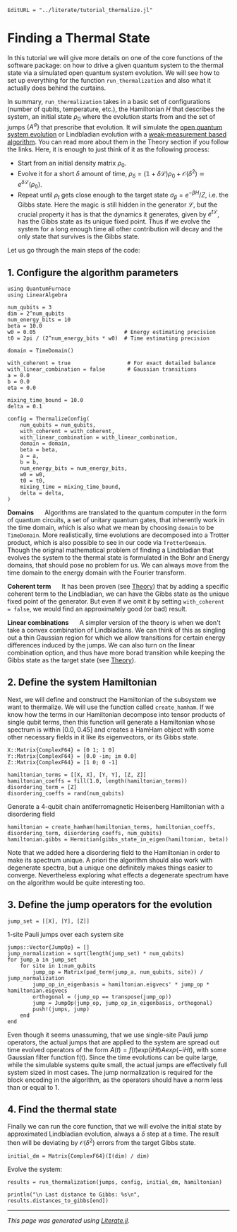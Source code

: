 ```@meta
EditURL = "../literate/tutorial_thermalize.jl"
```

# Finding a Thermal State
In this tutorial we will give more details on one of the core functions of the software package:
on how to drive a given quantum system to the thermal state via a simulated open quantum system evolution.
We will see how to set up everything for the function `run_thermalization` and also what it actually does behind
the curtains.

In summary, `run_thermalization` takes in a basic set of configurations (number of qubits, temperature, etc.),
the Hamiltonian $H$ that describes the system, an initial state $\rho_0$ where the evolution starts from and the set of jumps
$\{A^a\}$ that prescribe that evolution. It will simulate the [open quantum system evolution](theory_oqs_dynamics.md) or Lindbladian evolution
with a [weak-measurement based algorithm](theory_weak_measurement.md). You can read more about them in the Theory section if you follow
the links. Here, it is enough to just think of it as the following process:
- Start from an initial density matrix $\rho_0$.
- Evolve it for a short $\delta$ amount of time, $\rho_\delta = (\mathds{1} + \delta \mathcal{L})\rho_0 + \mathcal{O}(\delta^2) \simeq e^{\delta \mathcal{L}}(\rho_0)$.
- Repeat until $\rho_t$ gets close enough to the target state $\sigma_\beta = e^{-\beta H} / Z$, i.e. the Gibbs state.
Here the magic is still hidden in the generator $\mathcal{L}$, but the crucial property it has is that the dynamics it generates,
given by $e^{t \mathcal{L}}$, has the Gibbs state as its unique fixed point. Thus if we evolve the system for a long enough time
all other contribution will decay and the only state that survives is the Gibbs state.

Let us go through the main steps of the code:

## 1. Configure the algorithm parameters

````@example tutorial_thermalize
using QuantumFurnace
using LinearAlgebra

num_qubits = 3
dim = 2^num_qubits
num_energy_bits = 10
beta = 10.0
w0 = 0.05                            # Energy estimating precision
t0 = 2pi / (2^num_energy_bits * w0)  # Time estimating precision

domain = TimeDomain()

with_coherent = true                  # For exact detailed balance
with_linear_combination = false       # Gaussian transitions
a = 0.0
b = 0.0
eta = 0.0

mixing_time_bound = 10.0
delta = 0.1

config = ThermalizeConfig(
    num_qubits = num_qubits,
    with_coherent = with_coherent,
    with_linear_combination = with_linear_combination,
    domain = domain,
    beta = beta,
    a = a,
    b = b,
    num_energy_bits = num_energy_bits,
    w0 = w0,
    t0 = t0,
    mixing_time = mixing_time_bound,
    delta = delta,
)
````

**Domains** $\quad$ Algorithms are translated to the quantum computer in the form of quantum circuits, a set of unitary
quantum gates, that inherently work in the time domain, which is also what we mean by choosing `domain` to be `TimeDomain`.
More realistically, time evolutions are decomposed into a Trotter product, which is also possible to see in our code via
`TrotterDomain`. Though the original mathematical problem of finding a Lindbladian that evolves the system to the thermal
state is formulated in the Bohr and Energy domains, that should pose no problem for us. We can always move from the time
domain to the energy domain with the Fourier transform.

**Coherent term** $\quad$ It has been proven (see [Theory](theory_detailed_balance.md)) that by adding a specific coherent term
to the Lindbladian, we can have the Gibbs state as the unique fixed point of the generator. But even if we omit it
by setting `with_coherent = false`, we would find an approximately good (or bad) result.

**Linear combinations** $\quad$ A simpler version of the theory is when we don't take a convex combination of
Lindbladians. We can think of this as singling out a thin Gaussian region for which we allow transitions for certain
energy differences induced by the jumps. We can also turn on the linear combination option, and thus have more borad
transition while keeping the Gibbs state as the target state (see [Theory](theory_convex_combination.md)).

## 2. Define the system Hamiltonian

Next, we will define and construct the Hamiltonian of the subsystem we want to thermalize. We will use the function called
`create_hamham`. If we know how the terms in our Hamiltonian decompose into tensor products of single qubit terms, then
this function will generate a Hamiltonian whose spectrum is within [0.0, 0.45] and creates a HamHam object with some other
necessary fields in it like its eigenvectors, or its Gibbs state.

````@example tutorial_thermalize
X::Matrix{ComplexF64} = [0 1; 1 0]
Y::Matrix{ComplexF64} = [0.0 -im; im 0.0]
Z::Matrix{ComplexF64} = [1 0; 0 -1]

hamiltonian_terms = [[X, X], [Y, Y], [Z, Z]]
hamiltonian_coeffs = fill(1.0, length(hamiltonian_terms))
disordering_term = [Z]
disordering_coeffs = rand(num_qubits)
````

Generate a 4-qubit chain antiferromagnetic Heisenberg Hamiltonian with a disordering field

````@example tutorial_thermalize
hamiltonian = create_hamham(hamiltonian_terms, hamiltonian_coeffs, disordering_term, disordering_coeffs, num_qubits)
hamiltonian.gibbs = Hermitian(gibbs_state_in_eigen(hamiltonian, beta))
````

Note that we added here a disordering field to the Hamiltonian in order to make its spectrum unique. A priori the algorithm
should also work with degenerate spectra, but a unique one definitely makes things easier to converge. Nevertheless
exploring what effects a degenerate spectrum have on the algorithm would be quite interesting too.

## 3. Define the jump operators for the evolution

````@example tutorial_thermalize
jump_set = [[X], [Y], [Z]]
````

1-site Pauli jumps over each system site

````@example tutorial_thermalize
jumps::Vector{JumpOp} = []
jump_normalization = sqrt(length(jump_set) * num_qubits)
for jump_a in jump_set
    for site in 1:num_qubits
        jump_op = Matrix(pad_term(jump_a, num_qubits, site)) / jump_normalization
        jump_op_in_eigenbasis = hamiltonian.eigvecs' * jump_op * hamiltonian.eigvecs
        orthogonal = (jump_op == transpose(jump_op))
        jump = JumpOp(jump_op, jump_op_in_eigenbasis, orthogonal)
        push!(jumps, jump)
    end
end
````

Even though it seems unassuming, that we use single-site Pauli jump operators, the actual jumps that are
applied to the system are spread out time evolved operators of the form $A(t) = f(t) exp(iHt) A exp(-iHt)$,
with some Gaussian filter function f(t). Since the time evolutions can be quite large, while the simulable systems
quite small, the actual jumps are effectively full system sized in most cases.
The jump normalization is required for the block encoding in the algorithm, as the operators should have a norm
less than or equal to 1.

## 4. Find the thermal state
Finally we can run the core function, that we will evolve the initial state by approximated Lindbladian evolution,
always a $\delta$ step at a time. The result then will be deviating by $\mathcal{O}(\delta^2)$ errors from the
target Gibbs state.

````@example tutorial_thermalize
initial_dm = Matrix{ComplexF64}(I(dim) / dim)
````

Evolve the system:

````@example tutorial_thermalize
results = run_thermalization(jumps, config, initial_dm, hamiltonian)

println("\n Last distance to Gibbs: %s\n", results.distances_to_gibbs[end])
````

---

*This page was generated using [Literate.jl](https://github.com/fredrikekre/Literate.jl).*

